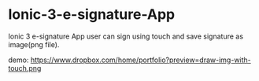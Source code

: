 # Ionic-3-e-signature-App
Ionic 3 e-signature App user can sign using touch and save signature as image(png file).


demo: https://www.dropbox.com/home/portfolio?preview=draw-img-with-touch.png

